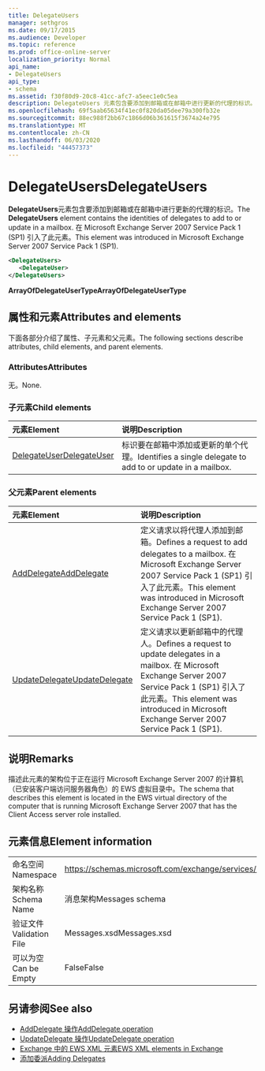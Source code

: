 ```yaml
---
title: DelegateUsers
manager: sethgros
ms.date: 09/17/2015
ms.audience: Developer
ms.topic: reference
ms.prod: office-online-server
localization_priority: Normal
api_name:
- DelegateUsers
api_type:
- schema
ms.assetid: f30f80d9-20c8-41cc-afc7-a5eec1e0c5ea
description: DelegateUsers 元素包含要添加到邮箱或在邮箱中进行更新的代理的标识。 在 Microsoft Exchange Server 2007 Service Pack 1 (SP1) 引入了此元素。
ms.openlocfilehash: 69f5aab65634f41ec0f820da05dee79a300fb32e
ms.sourcegitcommit: 88ec988f2bb67c1866d06b361615f3674a24e795
ms.translationtype: MT
ms.contentlocale: zh-CN
ms.lasthandoff: 06/03/2020
ms.locfileid: "44457373"
---
```

# <a name="delegateusers"></a><span data-ttu-id="388a2-104">DelegateUsers</span><span class="sxs-lookup"><span data-stu-id="388a2-104">DelegateUsers</span></span>

<span data-ttu-id="388a2-105">**DelegateUsers**元素包含要添加到邮箱或在邮箱中进行更新的代理的标识。</span><span class="sxs-lookup"><span data-stu-id="388a2-105">The **DelegateUsers** element contains the identities of delegates to add to or update in a mailbox.</span></span> <span data-ttu-id="388a2-106">在 Microsoft Exchange Server 2007 Service Pack 1 (SP1) 引入了此元素。</span><span class="sxs-lookup"><span data-stu-id="388a2-106">This element was introduced in Microsoft Exchange Server 2007 Service Pack 1 (SP1).</span></span> 
  
```xml
<DelegateUsers>
   <DelegateUser>
</DelegateUsers>
```

<span data-ttu-id="388a2-107">**ArrayOfDelegateUserType**</span><span class="sxs-lookup"><span data-stu-id="388a2-107">**ArrayOfDelegateUserType**</span></span>

## <a name="attributes-and-elements"></a><span data-ttu-id="388a2-108">属性和元素</span><span class="sxs-lookup"><span data-stu-id="388a2-108">Attributes and elements</span></span>

<span data-ttu-id="388a2-109">下面各部分介绍了属性、子元素和父元素。</span><span class="sxs-lookup"><span data-stu-id="388a2-109">The following sections describe attributes, child elements, and parent elements.</span></span>
  
### <a name="attributes"></a><span data-ttu-id="388a2-110">Attributes</span><span class="sxs-lookup"><span data-stu-id="388a2-110">Attributes</span></span>

<span data-ttu-id="388a2-111">无。</span><span class="sxs-lookup"><span data-stu-id="388a2-111">None.</span></span>
  
### <a name="child-elements"></a><span data-ttu-id="388a2-112">子元素</span><span class="sxs-lookup"><span data-stu-id="388a2-112">Child elements</span></span>

|<span data-ttu-id="388a2-113">**元素**</span><span class="sxs-lookup"><span data-stu-id="388a2-113">**Element**</span></span>|<span data-ttu-id="388a2-114">**说明**</span><span class="sxs-lookup"><span data-stu-id="388a2-114">**Description**</span></span>|
|:-----|:-----|
|[<span data-ttu-id="388a2-115">DelegateUser</span><span class="sxs-lookup"><span data-stu-id="388a2-115">DelegateUser</span></span>](delegateuser.md) <br/> |<span data-ttu-id="388a2-116">标识要在邮箱中添加或更新的单个代理。</span><span class="sxs-lookup"><span data-stu-id="388a2-116">Identifies a single delegate to add to or update in a mailbox.</span></span>  <br/> |
   
### <a name="parent-elements"></a><span data-ttu-id="388a2-117">父元素</span><span class="sxs-lookup"><span data-stu-id="388a2-117">Parent elements</span></span>

|<span data-ttu-id="388a2-118">**元素**</span><span class="sxs-lookup"><span data-stu-id="388a2-118">**Element**</span></span>|<span data-ttu-id="388a2-119">**说明**</span><span class="sxs-lookup"><span data-stu-id="388a2-119">**Description**</span></span>|
|:-----|:-----|
|[<span data-ttu-id="388a2-120">AddDelegate</span><span class="sxs-lookup"><span data-stu-id="388a2-120">AddDelegate</span></span>](adddelegate.md) <br/> |<span data-ttu-id="388a2-121">定义请求以将代理人添加到邮箱。</span><span class="sxs-lookup"><span data-stu-id="388a2-121">Defines a request to add delegates to a mailbox.</span></span> <span data-ttu-id="388a2-122">在 Microsoft Exchange Server 2007 Service Pack 1 (SP1) 引入了此元素。</span><span class="sxs-lookup"><span data-stu-id="388a2-122">This element was introduced in Microsoft Exchange Server 2007 Service Pack 1 (SP1).</span></span>  <br/> |
|[<span data-ttu-id="388a2-123">UpdateDelegate</span><span class="sxs-lookup"><span data-stu-id="388a2-123">UpdateDelegate</span></span>](updatedelegate.md) <br/> |<span data-ttu-id="388a2-124">定义请求以更新邮箱中的代理人。</span><span class="sxs-lookup"><span data-stu-id="388a2-124">Defines a request to update delegates in a mailbox.</span></span> <span data-ttu-id="388a2-125">在 Microsoft Exchange Server 2007 Service Pack 1 (SP1) 引入了此元素。</span><span class="sxs-lookup"><span data-stu-id="388a2-125">This element was introduced in Microsoft Exchange Server 2007 Service Pack 1 (SP1).</span></span>  <br/> |
   
## <a name="remarks"></a><span data-ttu-id="388a2-126">说明</span><span class="sxs-lookup"><span data-stu-id="388a2-126">Remarks</span></span>

<span data-ttu-id="388a2-127">描述此元素的架构位于正在运行 Microsoft Exchange Server 2007 的计算机（已安装客户端访问服务器角色）的 EWS 虚拟目录中。</span><span class="sxs-lookup"><span data-stu-id="388a2-127">The schema that describes this element is located in the EWS virtual directory of the computer that is running Microsoft Exchange Server 2007 that has the Client Access server role installed.</span></span>
  
## <a name="element-information"></a><span data-ttu-id="388a2-128">元素信息</span><span class="sxs-lookup"><span data-stu-id="388a2-128">Element information</span></span>

|||
|:-----|:-----|
|<span data-ttu-id="388a2-129">命名空间</span><span class="sxs-lookup"><span data-stu-id="388a2-129">Namespace</span></span>  <br/> |https://schemas.microsoft.com/exchange/services/2006/messages  <br/> |
|<span data-ttu-id="388a2-130">架构名称</span><span class="sxs-lookup"><span data-stu-id="388a2-130">Schema Name</span></span>  <br/> |<span data-ttu-id="388a2-131">消息架构</span><span class="sxs-lookup"><span data-stu-id="388a2-131">Messages schema</span></span>  <br/> |
|<span data-ttu-id="388a2-132">验证文件</span><span class="sxs-lookup"><span data-stu-id="388a2-132">Validation File</span></span>  <br/> |<span data-ttu-id="388a2-133">Messages.xsd</span><span class="sxs-lookup"><span data-stu-id="388a2-133">Messages.xsd</span></span>  <br/> |
|<span data-ttu-id="388a2-134">可以为空</span><span class="sxs-lookup"><span data-stu-id="388a2-134">Can be Empty</span></span>  <br/> |<span data-ttu-id="388a2-135">False</span><span class="sxs-lookup"><span data-stu-id="388a2-135">False</span></span>  <br/> |
   
## <a name="see-also"></a><span data-ttu-id="388a2-136">另请参阅</span><span class="sxs-lookup"><span data-stu-id="388a2-136">See also</span></span>

- [<span data-ttu-id="388a2-137">AddDelegate 操作</span><span class="sxs-lookup"><span data-stu-id="388a2-137">AddDelegate operation</span></span>](adddelegate-operation.md) 
- [<span data-ttu-id="388a2-138">UpdateDelegate 操作</span><span class="sxs-lookup"><span data-stu-id="388a2-138">UpdateDelegate operation</span></span>](updatedelegate-operation.md)
- [<span data-ttu-id="388a2-139">Exchange 中的 EWS XML 元素</span><span class="sxs-lookup"><span data-stu-id="388a2-139">EWS XML elements in Exchange</span></span>](ews-xml-elements-in-exchange.md)
- [<span data-ttu-id="388a2-140">添加委派</span><span class="sxs-lookup"><span data-stu-id="388a2-140">Adding Delegates</span></span>](https://msdn.microsoft.com/library/3a744150-66a3-4a13-9433-793603ba5038%28Office.15%29.aspx)

